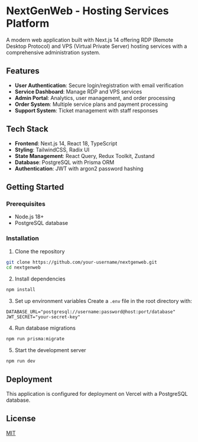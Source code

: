 # NextGenWeb - Hosting Services Platform

A modern web application built with Next.js 14 offering RDP (Remote Desktop Protocol) and VPS (Virtual Private Server) hosting services with a comprehensive administration system.

## Features

- **User Authentication**: Secure login/registration with email verification
- **Service Dashboard**: Manage RDP and VPS services
- **Admin Portal**: Analytics, user management, and order processing
- **Order System**: Multiple service plans and payment processing
- **Support System**: Ticket management with staff responses

## Tech Stack

- **Frontend**: Next.js 14, React 18, TypeScript
- **Styling**: TailwindCSS, Radix UI
- **State Management**: React Query, Redux Toolkit, Zustand
- **Database**: PostgreSQL with Prisma ORM
- **Authentication**: JWT with argon2 password hashing

## Getting Started

### Prerequisites

- Node.js 18+ 
- PostgreSQL database

### Installation

1. Clone the repository
```bash
git clone https://github.com/your-username/nextgenweb.git
cd nextgenweb
```

2. Install dependencies
```bash
npm install
```

3. Set up environment variables
Create a `.env` file in the root directory with:
```
DATABASE_URL="postgresql://username:password@host:port/database"
JWT_SECRET="your-secret-key"
```

4. Run database migrations
```bash
npm run prisma:migrate
```

5. Start the development server
```bash
npm run dev
```

## Deployment

This application is configured for deployment on Vercel with a PostgreSQL database.

## License

[MIT](LICENSE) 